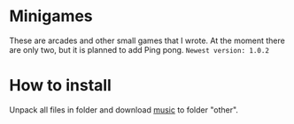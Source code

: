 # Minigames
These are arcades and other small games that I wrote. At the moment there are only two, but it is planned to add Ping pong.
`Newest version: 1.0.2`

How to install
=====================
Unpack all files in folder and download [music](https://drive.google.com/open?id=1IumFXr8ad1uYC6iPsBjOCfiDrXN2U3Sn) to folder "other".

